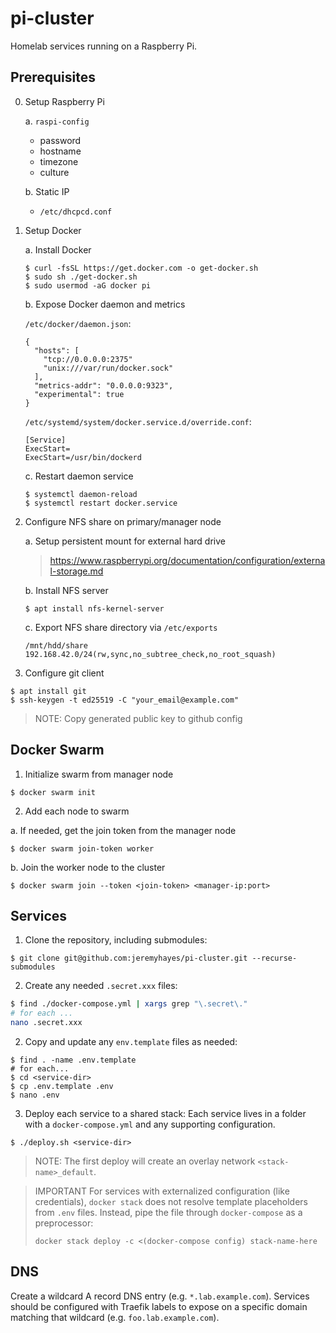 # pi-cluster

Homelab services running on a Raspberry Pi.

## Prerequisites

0. Setup Raspberry Pi

    a. `raspi-config`
      - password
      - hostname
      - timezone
      - culture

    b. Static IP
      - `/etc/dhcpcd.conf`


1. Setup Docker

    a. Install Docker
      ```
      $ curl -fsSL https://get.docker.com -o get-docker.sh
      $ sudo sh ./get-docker.sh
      $ sudo usermod -aG docker pi
      ```

    b. Expose Docker daemon and metrics

      `/etc/docker/daemon.json`:
      ```
      {
        "hosts": [
          "tcp://0.0.0.0:2375"
          "unix:///var/run/docker.sock"
        ],
        "metrics-addr": "0.0.0.0:9323",
        "experimental": true
      }
      ```

      `/etc/systemd/system/docker.service.d/override.conf`:
      ```
      [Service]
      ExecStart=
      ExecStart=/usr/bin/dockerd
      ```

    c. Restart daemon service
      ```
      $ systemctl daemon-reload
      $ systemctl restart docker.service
      ```

2. Configure NFS share on primary/manager node

    a. Setup persistent mount for external hard drive
    > https://www.raspberrypi.org/documentation/configuration/external-storage.md

    b. Install NFS server
    ```
    $ apt install nfs-kernel-server
    ```

    c. Export NFS share directory via `/etc/exports`
    ```
    /mnt/hdd/share  192.168.42.0/24(rw,sync,no_subtree_check,no_root_squash)
    ```

3. Configure git client
```
$ apt install git
$ ssh-keygen -t ed25519 -C "your_email@example.com"
```
> NOTE: Copy generated public key to github config


## Docker Swarm

1. Initialize swarm from manager node
```
$ docker swarm init
```

2. Add each node to swarm

  a. If needed, get the join token from the manager node
  ```
  $ docker swarm join-token worker
  ```

  b. Join the worker node to the cluster
  ```
  $ docker swarm join --token <join-token> <manager-ip:port>
  ```


## Services

1. Clone the repository, including submodules:
```
$ git clone git@github.com:jeremyhayes/pi-cluster.git --recurse-submodules
```

2. Create any needed `.secret.xxx` files:
```sh
$ find ./docker-compose.yml | xargs grep "\.secret\."
# for each ...
nano .secret.xxx
```

2. Copy and update any `env.template` files as needed:
```
$ find . -name .env.template
# for each... 
$ cd <service-dir>
$ cp .env.template .env
$ nano .env
```

3. Deploy each service to a shared stack:
Each service lives in a folder with a `docker-compose.yml` and any supporting configuration.
```
$ ./deploy.sh <service-dir>
```
> NOTE: The first deploy will create an overlay network `<stack-name>_default`.

> IMPORTANT
> For services with externalized configuration (like credentials), `docker stack` does not resolve template placeholders from `.env` files. Instead, pipe the file through `docker-compose` as a preprocessor:
> ```
> docker stack deploy -c <(docker-compose config) stack-name-here
> ```


## DNS

Create a wildcard A record DNS entry (e.g. `*.lab.example.com`). Services should be configured with Traefik labels to expose on a specific domain matching that wildcard (e.g. `foo.lab.example.com`).
